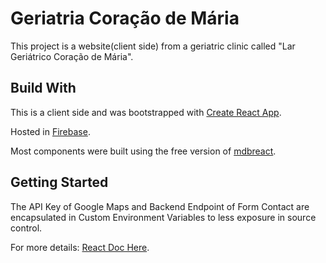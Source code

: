 # Geriatria Coração de Mária 
This project is a website(client side) from a geriatric clinic called "Lar Geriátrico Coração de Mária".

## Build With 
This is a client side and was bootstrapped with [Create React App](https://github.com/facebookincubator/create-react-app).

Hosted in [Firebase](https://firebase.google.com/).

Most components were built using the free version of [mdbreact](https://mdbootstrap.com/docs/react/).

## Getting Started
The API Key of Google Maps and Backend Endpoint of Form Contact are encapsulated in Custom Environment Variables to less exposure in source control. 

For more details: [React Doc Here](https://facebook.github.io/create-react-app/docs/adding-custom-environment-variables).